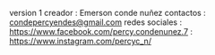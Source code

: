 version 1 
creador : Emerson conde nuñez
contactos : condepercyendes@gmail.com
 redes sociales : https://www.facebook.com/percy.condenunez.7
                : https://www.instagram.com/percyc_n/

                